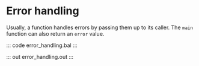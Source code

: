 # Error handling

Usually, a function handles errors by passing them up to its caller.
The `main` function can also return an `error` value.

::: code error_handling.bal :::

::: out error_handling.out :::
